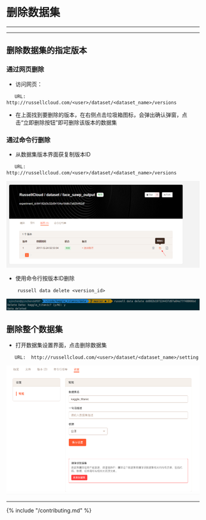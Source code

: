 # 删除数据集

---

<!-- toc -->

---

## 删除数据集的指定版本
### 通过网页删除

* 访问网页：
```
   URL:  http://russellcloud.com/<user>/dataset/<dataset_name>/versions
```
* 在上面找到要删除的版本，在右侧点击垃圾箱图标，会弹出确认弹窗，点击“立即删除按钮”即可删除该版本的数据集

### 通过命令行删除

* 从数据集版本界面获复制版本ID

```
   URL:  http://russellcloud.com/<user>/dataset/<dataset_name>/versions
```

![](/asserts/img/dataset_mount_id1.png)

* 使用命令行按版本ID删除

```
    russell data delete <version_id>
```

![](/asserts/img/delete_dataset_2.png)


## 删除整个数据集

* 打开数据集设置界面，点击删除数据集


```
   URL:  http://russellcloud.com/<user>/dataset/<dataset_name>/setting
```

![](/asserts/img/delete_dataset_3.png)

---

{% include "/contributing.md" %}